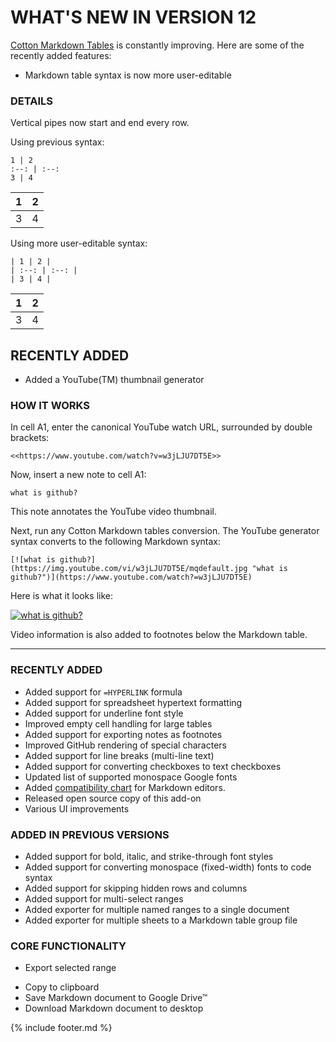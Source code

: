 ---
---


# WHAT'S NEW IN VERSION 12

[Cotton Markdown Tables](https://m.pffy.dev/cotton) is constantly improving. Here are some of the recently added features:

+ Markdown table syntax is now more user-editable

### DETAILS

Vertical pipes now start and end every row.

Using previous syntax:
```
1 | 2
:--: | :--:
3 | 4
```

1 | 2
:--: | :--:
3 | 4

Using more user-editable syntax:

```
| 1 | 2 |
| :--: | :--: |
| 3 | 4 |
```

| 1 | 2 |
| :--: | :--: |
| 3 | 4 |


## RECENTLY ADDED

+ Added a YouTube(TM) thumbnail generator

### HOW IT WORKS

In cell A1, enter the canonical YouTube watch URL, surrounded by double brackets:
```
<<https://www.youtube.com/watch?v=w3jLJU7DT5E>>
```

Now, insert a new note to cell A1:

```
what is github?
```

This note annotates the YouTube video thumbnail. 

Next, run any Cotton Markdown tables conversion. The YouTube generator syntax converts to the following Markdown syntax:

```
[![what is github?](https://img.youtube.com/vi/w3jLJU7DT5E/mqdefault.jpg "what is github?")](https://www.youtube.com/watch?=w3jLJU7DT5E)
```

Here is what it looks like:

[![what is github?](https://img.youtube.com/vi/w3jLJU7DT5E/mqdefault.jpg "what is github?")](https://www.youtube.com/watch?=w3jLJU7DT5E)

Video information is also added to footnotes below the Markdown table.

- - - -

### RECENTLY ADDED

  + Added support for `=HYPERLINK` formula
  + Added support for spreadsheet hypertext formatting
  + Added support for underline font style
  + Improved empty cell handling for large tables
  + Added support for exporting notes as footnotes
  + Improved GitHub rendering of special characters
  + Added support for line breaks (multi-line text)
  + Added support for converting checkboxes to text checkboxes
  + Updated list of supported monospace Google fonts
  + Added [compatibility chart](https://github.com/pffy/markdown-table#compatibility) for Markdown editors.
  + Released open source copy of this add-on
  + Various UI improvements

### ADDED IN PREVIOUS VERSIONS

  * Added support for bold, italic, and strike-through font styles
  * Added support for converting monospace (fixed-width) fonts to code syntax
  * Added support for skipping hidden rows and columns
  * Added support for multi-select ranges
  * Added exporter for multiple named ranges to a single document
  * Added exporter for multiple sheets to a Markdown table group file

### CORE FUNCTIONALITY
  + Export selected range
  * Copy to clipboard
  * Save Markdown document to Google Drive™
  * Download Markdown document to desktop



{% include footer.md %}
